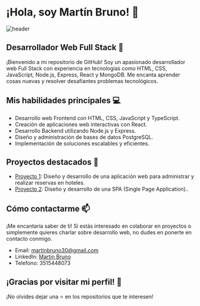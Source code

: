 <!-- Encabezado del README -->
# ¡Hola, soy Martín Bruno! 👋

![header](https://user-images.githubusercontent.com/INSERT-YOUR-USERNAME/INSERT-YOUR-USERNAME/blob/main/header.gif)

## Desarrollador Web Full Stack 🚀

¡Bienvenido a mi repositorio de GitHub! Soy un apasionado desarrollador web Full Stack con experiencia en tecnologías como HTML, CSS, JavaScript, Node.js, Express, React y MongoDB. Me encanta aprender cosas nuevas y resolver desafiantes problemas tecnológicos.

## Mis habilidades principales 💻

- Desarrollo web Frontend con HTML, CSS, JavaScript y TypeScript.
- Creación de aplicaciones web interactivas con React.
- Desarrollo Backend utilizando Node.js y Express.
- Diseño y administración de bases de datos PostgreSQL.
- Implementación de soluciones escalables y eficientes.

## Proyectos destacados 🚀

- [Proyecto 1](https://github.com/ManrrubiaF/PF_HOSTEL): Diseño y desarrollo de una aplicación web para administrar y realizar reservas en hoteles.
- [Proyecto 2](https://github.com/Tinch004/PI): Diseño y desarrollo de una SPA (Single Page Application)..


## Cómo contactarme 📫

¡Me encantaría saber de ti! Si estás interesado en colaborar en proyectos o simplemente quieres charlar sobre desarrollo web, no dudes en ponerte en contacto conmigo.

- Email: martinbruno30@gmail.com
- LinkedIn: [Martin Bruno]((https://www.linkedin.com/in/martin-bruno30/))
- Telefono: 3515448073

## ¡Gracias por visitar mi perfil! 🙌

¡No olvides dejar una ⭐️ en los repositorios que te interesen!

